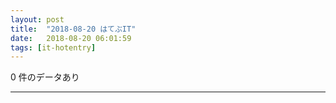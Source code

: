 ```yaml
---
layout: post
title:  "2018-08-20 はてぶIT"
date:   2018-08-20 06:01:59
tags: [it-hotentry]
---
```

0 件のデータあり

<hr>
